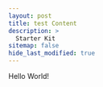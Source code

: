 ```yaml
---
layout: post
title: test Content
description: >
  Starter Kit
sitemap: false
hide_last_modified: true
---
```

Hello World!

